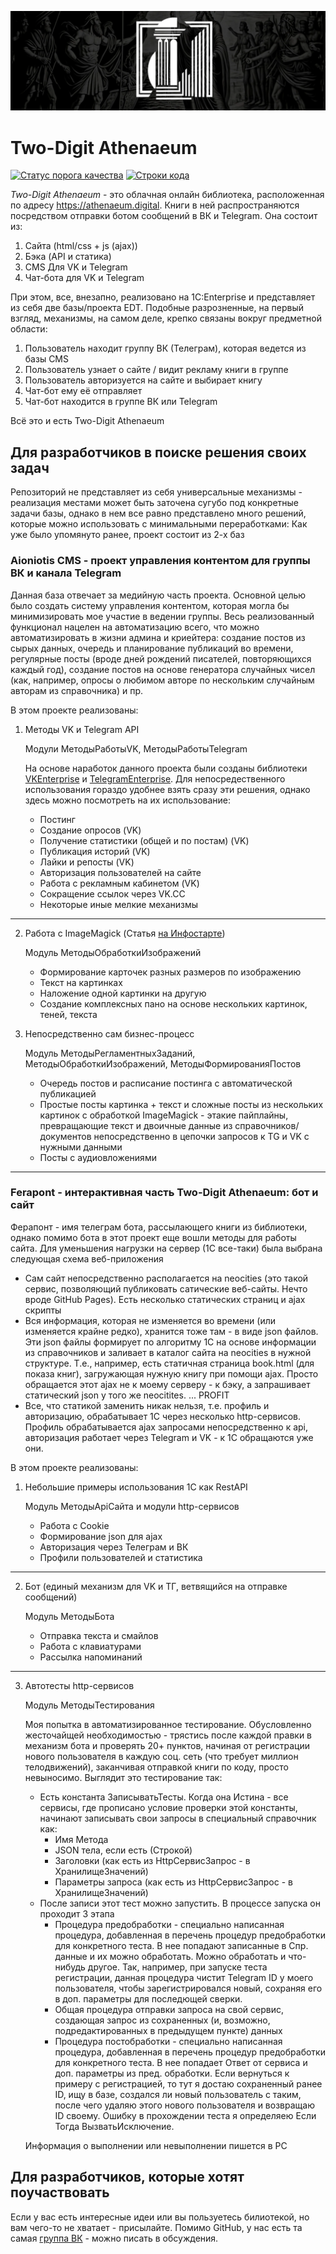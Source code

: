 ![2athenaeum](https://github.com/Bayselonarrend/2athenaeum/raw/master/info/athenaeum.webp)

# Two-Digit Athenaeum

[![Статус порога качества](https://api.athenaeum.digital/Sonar/api/project_badges/measure?project=Aioniotis&metric=alert_status)](https://api.athenaeum.digital/Sonar/dashboard?id=Aioniotis)
[![Строки кода](https://api.athenaeum.digital/Sonar/api/project_badges/measure?project=Aioniotis&metric=ncloc)](https://api.athenaeum.digital/Sonar/dashboard?id=Aioniotis)

*Two-Digit Athenaeum* - это облачная онлайн библиотека, расположенная по адресу https://athenaeum.digital. Книги в ней распространяются посредством отправки ботом сообщений в ВК и Telegram. Она состоит из:

1. Сайта (html/css + js (ajax))
2. Бэка (API и статика)
3. CMS Для VK и Telegram
4. Чат-бота для VK и Telegram

При этом, все, внезапно, реализовано на 1С:Enterprise и представляет из себя две базы/проекта EDT.
Подобные разрозненные, на первый взгляд, механизмы, на самом деле, крепко связаны вокруг предметной области: 

1. Пользователь находит группу ВК (Телеграм), которая ведется из базы CMS
2. Пользователь узнает о сайте / видит рекламу книги в группе  
3. Пользователь авторизуется на сайте и выбирает книгу   
4. Чат-бот ему её отправляет  
5. Чат-бот находится в группе ВК или Telegram

Всё это и есть Two-Digit Athenaeum

## Для разработчиков в поиске решения своих задач ##

Репозиторий не представляет из себя универсальные механизмы - реализация местами может быть заточена сугубо под конкретные задачи базы, однако в нем все равно представлено много решений, которые можно использовать с минимальными переработками:
Как уже было упомянуто ранее, проект состоит из 2-х баз

### Aioniotis CMS - проект управления контентом для группы ВК и канала Telegram

Данная база отвечает за медийную часть проекта. Основной целью было создать систему управления контентом, которая могла бы минимизировать мое участие в ведении группы. Весь реализованный функционал нацелен на автоматизацию всего, что можно автоматизировать в жизни админа и криейтера: создание постов из сырых данных, очередь и планирование публикаций во времени, регулярные посты (вроде дней рождений писателей, повторяющихся каждый год), создание постов на основе генератора случайных чисел (как, например, опросы о любимом авторе по нескольким случайным авторам из справочника) и пр.

В этом проекте реализованы:

1. Методы VK и Telegram API

    Модули МетодыРаботыVK, МетодыРаботыTelegram
  
     На основе наработок данного проекта были созданы библиотеки [VKEnterprise](https://github.com/Bayselonarrend/VKEnterprise) и [TelegramEnterprise](https://github.com/Bayselonarrend/TelegramEnterprise). Для непосредественного использования гораздо удобнее взять сразу эти решения, однако здесь можно посмотреть на их использование:
     
     - Постинг
     - Создание опросов (VK)
     - Получение статистики (общей и по постам) (VK)
     - Публикация историй (VK)
     - Лайки и репосты (VK)
     - Авторизация пользователей на сайте
     - Работа с рекламным кабинетом (VK)
     - Сокращение ссылок через VK.CC
     - Некоторые иные мелкие механизмы

___
  
2. Работа с ImageMagick (Статья [на Инфостарте](https://infostart.ru/1c/articles/1923036/))

   Модуль МетодыОбработкиИзображений
   
   - Формирование карточек разных размеров по изображению
   - Текст на картинках
   - Наложение одной картинки на другую
   - Создание комплексных пано на основе нескольких картинок, теней, текста

3. Непосредственно сам бизнес-процесс

    Модуль МетодыРегламентныхЗаданий, МетодыОбработкиИзображений, МетодыФормированияПостов
    
   - Очередь постов и расписание постинга с автоматической публикацией
   - Простые посты картинка + текст и сложные посты из нескольких картинок с обработкой ImageMagick - этакие пайплайны, превращающие текст и двоичные данные из справочников/документов непосредственно в цепочки запросов к TG и VK с нужными данными
   - Посты с аудиовложениями

___ 

### Ferapont - интерактивная часть Two-Digit Athenaeum: бот и сайт

Ферапонт - имя телеграм бота, рассылающего книги из библиотеки, однако помимо бота в этот проект еще вошли методы для работы сайта. Для уменьшения нагрузки на сервер (1С все-таки) была выбрана следующая схема веб-приложения
- Сам сайт непосредственно располагается на neocities (это такой сервис, позволяющий публиковать сатические веб-сайты. Нечто вроде GitHub Pages). Есть несколько статических страниц и ajax скрипты
- Вся информация, которая не изменяется во времени (или изменяется крайне редко), хранится тоже там - в виде json файлов. Эти json файлы формирует по алгоритму 1С на основе информации из справочников и заливает в каталог сайта на neocities в нужной структуре. Т.е., например, есть статичная страница book.html (для показа книг), загружающая нужную книгу при помощи ajax. Просто обращается этот ajax не к моему серверу - к бэку, а запрашивает статический json у того же neocitites. ... PROFIT
- Все, что статикой заменить никак нельзя, т.е. профиль и авторизацию, обрабатывает 1С через несколько http-сервисов. Профиль обрабатывается ajax запросами непосредственно к api, авторизация работает через Telegram и VK - к 1С обращаются уже они.

В этом проекте реализованы:

1. Небольшие примеры использования 1С как RestAPI

   Модуль МетодыApiСайта и модули http-сервисов

   - Работа с Cookie
   - Формирование json для ajax
   - Авторизация через Телеграм и ВК
   - Профили пользователей и статистика

___ 

2. Бот (единый механизм для VK и ТГ, ветвящийся на отправке сообщений)

    Модуль МетодыБота

   - Отправка текста и смайлов
   - Работа с клавиатурами
   - Рассылка напоминаний

___

3. Автотесты http-сервисов

    Модуль МетодыТестирования
   
   Моя попытка в автоматизированное тестирование. Обусловленно жесточайщей необходимостью - трястись после каждой правки в механизм бота и проверять 20+ пунктов, начиная от регистрации нового пользователя в каждую соц. сеть (что требует миллион телодвижений), заканчивая отправкой книги по коду, просто невыносимо. Выглядит это тестирование так:

   - Есть константа ЗаписыватьТесты. Когда она Истина - все сервисы, где прописано условие проверки этой константы, начинают записывать свои запросы в специальный справочник как:
       - Имя Метода
       - JSON тела, если есть (Строкой)
       - Заголовки (как есть из HttpСервисЗапрос - в ХранилищеЗначений)
       - Параметры запроса (как есть из HttpСервисЗапрос - в ХранилищеЗначений)
    - После записи этот тест можно запустить. В процессе запуска он проходит 3 этапа
       - Процедура предобработки - специально написанная процедура, добавленная в перечень процедур предобработки для конкретного теста. В нее попадают записанные в Спр. данные и их можно обработать. Можно обработать и что-нибудь другое. Так, например, при запуске теста регистрации, данная процедура чистит Telegram ID у моего пользователя, чтобы зарегистрировался новый, сохраняя его в доп. параметры для последющей сверки.
       - Общая процедура отправки запроса на свой сервис, создающая запрос из сохраненных (и, возможно, подредактированных в предыдущем пункте) данных
       - Процедура постобработки - специально написанная процедура, добавленная в перечень процедур предобработки для конкретного теста. В нее попадает Ответ от сервиса и доп. параметры из пред. обработки. Если вернуться к примеру с регистрацией, то тут я достаю сохраненный ранее ID, ищу в базе, создался ли новый пользователь с таким, после чего удаляю этого нового пользователя и возвращаю ID своему. Ошибку в прохождении теста я определяею Если Тогда ВызватьИсключение.

    Информация о выполнении или невыполнении пишется в РС
   
## Для разработчиков, которые хотят поучаствовать ##

Если у вас есть интересные идеи или вы пользуетесь билиотекой, но вам чего-то не хватает - присылайте. Помимо GitHub, у нас есть та самая [группа ВК](https://vk.com/aioniotis) - можно писать в обсуждения.

